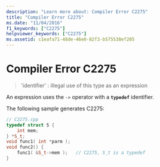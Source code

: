 ```yaml
---
description: "Learn more about: Compiler Error C2275"
title: "Compiler Error C2275"
ms.date: "11/04/2016"
f1_keywords: ["C2275"]
helpviewer_keywords: ["C2275"]
ms.assetid: c1eafa71-48de-46e0-82f3-b575538ef205
---
```

# Compiler Error C2275

> 'identifier' : illegal use of this type as an expression

An expression uses the `->` operator with a **`typedef`** identifier.

The following sample generates C2275:

```cpp
// C2275.cpp
typedef struct S {
    int mem;
} *S_t;
void func1( int *parm );
void func2() {
    func1( &S_t->mem );   // C2275, S_t is a typedef
}
```
